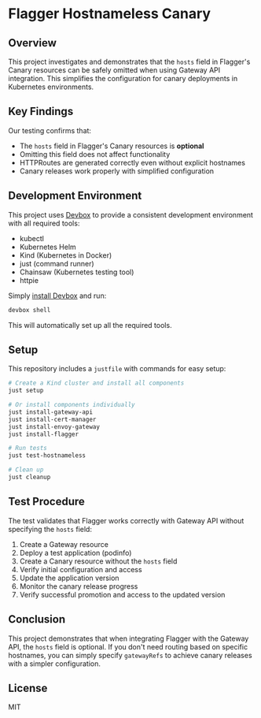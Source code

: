 # Flagger Hostnameless Canary

## Overview

This project investigates and demonstrates that the `hosts` field in Flagger's Canary resources can be safely omitted when using Gateway API integration. This simplifies the configuration for canary deployments in Kubernetes environments.

## Key Findings

Our testing confirms that:

- The `hosts` field in Flagger's Canary resources is **optional**
- Omitting this field does not affect functionality
- HTTPRoutes are generated correctly even without explicit hostnames
- Canary releases work properly with simplified configuration

## Development Environment

This project uses [Devbox](https://www.jetify.com/devbox/) to provide a consistent development environment with all required tools:

- kubectl
- Kubernetes Helm
- Kind (Kubernetes in Docker)
- just (command runner)
- Chainsaw (Kubernetes testing tool)
- httpie

Simply [install Devbox](https://www.jetify.com/devbox/docs/installing_devbox/) and run:

```bash
devbox shell
```

This will automatically set up all the required tools.

## Setup

This repository includes a `justfile` with commands for easy setup:

```bash
# Create a Kind cluster and install all components
just setup

# Or install components individually
just install-gateway-api
just install-cert-manager
just install-envoy-gateway
just install-flagger

# Run tests
just test-hostnameless

# Clean up
just cleanup
```

## Test Procedure

The test validates that Flagger works correctly with Gateway API without specifying the `hosts` field:

1. Create a Gateway resource
2. Deploy a test application (podinfo)
3. Create a Canary resource without the `hosts` field
4. Verify initial configuration and access
5. Update the application version
6. Monitor the canary release progress
7. Verify successful promotion and access to the updated version

## Conclusion

This project demonstrates that when integrating Flagger with the Gateway API, the `hosts` field is optional. If you don't need routing based on specific hostnames, you can simply specify `gatewayRefs` to achieve canary releases with a simpler configuration.

## License

MIT
